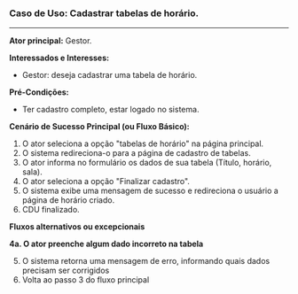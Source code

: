 ### Caso de Uso: Cadastrar tabelas de horário.
---
**Ator principal:** Gestor.

**Interessados e Interesses:**
- Gestor: deseja cadastrar uma tabela de horário.

**Pré-Condições:**
- Ter cadastro completo, estar logado no sistema.

**Cenário de Sucesso Principal (ou Fluxo Básico):**

1. O ator seleciona a opção "tabelas de horário" na página principal.
2. O sistema redireciona-o para a página de cadastro de tabelas.
3. O ator informa no formulário os dados de sua tabela (Título, horário, sala).
4. O ator seleciona a opção "Finalizar cadastro".
5. O sistema exibe uma mensagem de sucesso e redireciona o usuário a página de horário criado.
5. CDU finalizado.

**Fluxos alternativos ou excepcionais**

**4a. O ator preenche algum dado incorreto na tabela**

5. O sistema retorna uma mensagem de erro, informando quais dados precisam ser corrigidos
6. Volta ao passo 3 do fluxo principal